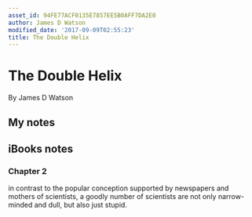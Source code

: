 ```yaml
---
asset_id: 94FE77ACF0135E7857EE5B0AFF7DA2E0
author: James D Watson
modified_date: '2017-09-09T02:55:23'
title: The Double Helix
---
```


# The Double Helix

By James D Watson

## My notes <a name="my_notes_dont_delete"></a>



## iBooks notes <a name="ibooks_notes_dont_delete"></a>

### Chapter 2

in contrast to the popular conception supported by newspapers and mothers of scientists, a goodly number of scientists are not only narrow-minded and dull, but also just stupid.